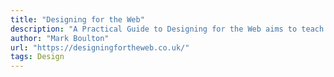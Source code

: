 ```yaml
---
title: "Designing for the Web"
description: "A Practical Guide to Designing for the Web aims to teach you techniques for designing your website using the principles of graphic design."
author: "Mark Boulton"
url: "https://designingfortheweb.co.uk/"
tags: Design
---
```

